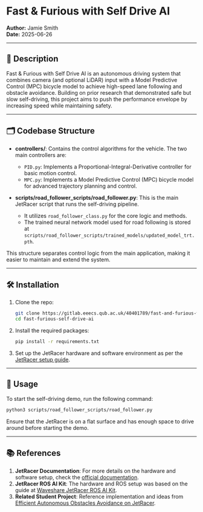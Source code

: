 # Fast & Furious with Self Drive AI

**Author:** Jamie Smith  
**Date:** 2025-06-26

---

## 📖 Description

Fast & Furious with Self Drive AI is an autonomous driving system that combines camera (and optional LiDAR) input with a Model Predictive Control (MPC) bicycle model to achieve high-speed lane following and obstacle avoidance. Building on prior research that demonstrated safe but slow self-driving, this project aims to push the performance envelope by increasing speed while maintaining safety.

---

## 🗂️ Codebase Structure

- **controllers/**: Contains the control algorithms for the vehicle. The two main controllers are:
  - `PID.py`: Implements a Proportional-Integral-Derivative controller for basic motion control.
  - `MPC.py`: Implements a Model Predictive Control (MPC) bicycle model for advanced trajectory planning and control.

- **scripts/road_follower_scripts/road_follower.py**: This is the main JetRacer script that runs the self-driving pipeline.
  - It utilizes `road_follower_class.py` for the core logic and methods.
  - The trained neural network model used for road following is stored at `scripts/road_follower_scripts/trained_models/updated_model_trt.pth`.

This structure separates control logic from the main application, making it easier to maintain and extend the system.

---

## 🛠️ Installation

1. Clone the repo:  
   ```bash
   git clone https://gitlab.eeecs.qub.ac.uk/40401789/fast-and-furious-with-self-drive-ai.git
   cd fast-furious-self-drive-ai
   ```
2. Install the required packages:  
   ```bash
   pip install -r requirements.txt
   ```
3. Set up the JetRacer hardware and software environment as per the [JetRacer setup guide](https://docs.nvidia.com/jetson/archives/l4t-archive-r34_1_1/index.html).

---

## 🚀 Usage

To start the self-driving demo, run the following command:  
```bash
python3 scripts/road_follower_scripts/road_follower.py
```

Ensure that the JetRacer is on a flat surface and has enough space to drive around before starting the demo.

---

## 📚 References

1. **JetRacer Documentation**: For more details on the hardware and software setup, check the [official documentation](https://docs.nvidia.com/jetson/archives/l4t-archive-r34_1_1/index.html).
2. **JetRacer ROS AI Kit**: The hardware and ROS setup was based on the guide at [Waveshare JetRacer ROS AI Kit](https://www.waveshare.com/wiki/JetRacer_ROS_AI_Kit).
3. **Related Student Project**: Reference implementation and ideas from [Efficient Autonomous Obstacles Avoidance on JetRacer](https://gitlab.eeecs.qub.ac.uk/3048777/csc-3002-efficient-autonomous-obstacles-avoidance-on-jetracer-1-2025).
